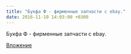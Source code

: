 ```yaml
---
title: "Букфа Ф - фирменные запчасти с ebay."
date: 2016-11-10 14:03:00 +0300
---
```


Букфа Ф - фирменные запчасти с ebay.

[Вложение](/assets/vk_photos/1/UJCUnu7aGzM.jpg)
